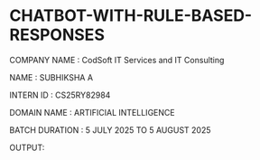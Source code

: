 # CHATBOT-WITH-RULE-BASED-RESPONSES
COMPANY NAME : CodSoft IT Services and IT Consulting

NAME : SUBHIKSHA A

INTERN ID : CS25RY82984

DOMAIN NAME : ARTIFICIAL INTELLIGENCE

BATCH DURATION : 5 JULY 2025 TO 5 AUGUST 2025

OUTPUT:
